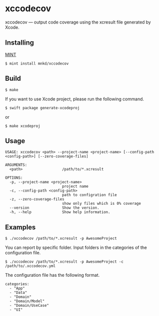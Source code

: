 # xccodecov
xccodecov — output code coverage using the xcresult file generated by Xcode.

## Installing
[MINT](https://github.com/yonaskolb/Mint)

```
$ mint install mnkd/xccodecov
```

## Build
```
$ make
```

If you want to use Xcode project, please run the following command.

```
$ swift package generate-xcodeproj
```

or

```
$ make xcodeproj
```

## Usage

```
USAGE: xccodecov <path> --project-name <project-name> [--config-path <config-path>] [--zero-coverage-files]

ARGUMENTS:
  <path>                  /path/to/*.xcresult

OPTIONS:
  -p, --project-name <project-name>
                          project name
  -c, --config-path <config-path>
                          path to configration file
  -z, --zero-coverage-files
                          show only files which is 0% coverage
  --version               Show the version.
  -h, --help              Show help information.
```

## Examples

```
$ ./xccodecov /path/to/*.xcresult -p AwesomeProject
```

You can report by specific folder. Input folders in the categories of the configuration file.
```
$ ./xccodecov /path/to/*.xcresult -p AwesomeProject -c /path/to/.xccodecov.yml
```

The configuration file has the following format.

```
categories:
  - "App"
  - "Data"
  - "Domain"
  - "Domain/Model"
  - "Domain/UseCase"
  - "UI"
```
